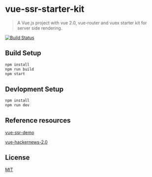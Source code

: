# vue-ssr-starter-kit

> A Vue.js project with vue 2.0, vue-router and vuex starter kit for server side rendering.

[![Build Status](https://travis-ci.org/doabit/vue-ssr-starter-kit.svg?branch=master)](https://travis-ci.org/doabit/vue-ssr-starter-kit)

## Build Setup

``` bash
npm install
npm run build
npm start
```

## Devlopment Setup

```bash
npm install
npm run dev
```

## Reference resources

[vue-ssr-demo](https://github.com/yyx990803/vue-ssr-demo)

[vue-hackernews-2.0](https://github.com/vuejs/vue-hackernews-2.0)

## License

[MIT](http://opensource.org/licenses/MIT)
